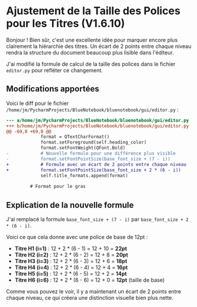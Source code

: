 # Ajustement de la Taille des Polices pour les Titres (V1.6.10)

Bonjour ! Bien sûr, c'est une excellente idée pour marquer encore plus clairement la hiérarchie des titres. Un écart de 2 points entre chaque niveau rendra la structure du document beaucoup plus lisible dans l'éditeur.

J'ai modifié la formule de calcul de la taille des polices dans le fichier `editor.py` pour refléter ce changement.

## Modifications apportées

Voici le diff pour le fichier `/home/jm/PycharmProjects/BlueNotebook/bluenotebook/gui/editor.py` :

```diff
--- a/home/jm/PycharmProjects/BlueNotebook/bluenotebook/gui/editor.py
+++ b/home/jm/PycharmProjects/BlueNotebook/bluenotebook/gui/editor.py
@@ -69,8 +69,8 @@
             format = QTextCharFormat()
             format.setForeground(self.heading_color)
             format.setFontWeight(QFont.Bold)
-            # Nouvelle formule pour une différence plus visible
-            format.setFontPointSize(base_font_size + (7 - i))
+            # Formule avec un écart de 2 points entre chaque niveau
+            format.setFontPointSize(base_font_size + 2 * (6 - i))
             self.title_formats.append(format)
 
         # Format pour le gras
```

## Explication de la nouvelle formule

J'ai remplacé la formule `base_font_size + (7 - i)` par `base_font_size + 2 * (6 - i)`.

Voici ce que cela donne avec une police de base de 12pt :

*   **Titre H1 (i=1)** : 12 + 2 * (6 - 1) = 12 + 10 = **22pt**
*   **Titre H2 (i=2)** : 12 + 2 * (6 - 2) = 12 + 8 = **20pt**
*   **Titre H3 (i=3)** : 12 + 2 * (6 - 3) = 12 + 6 = **18pt**
*   **Titre H4 (i=4)** : 12 + 2 * (6 - 4) = 12 + 4 = **16pt**
*   **Titre H5 (i=5)** : 12 + 2 * (6 - 5) = 12 + 2 = **14pt**
*   **Titre H6 (i=6)** : 12 + 2 * (6 - 6) = 12 + 0 = **12pt** (taille de base)

Comme vous pouvez le voir, il y a maintenant un écart de 2 points entre chaque niveau, ce qui créera une distinction visuelle bien plus nette.